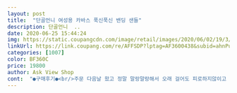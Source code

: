 ```yaml
---
layout: post 
title:  "단골언니 여성용 카바스 푹신푹신 밴딩 샌들" 
description: 단골언니  ..
date: 2020-06-25 15:44:24 
img: https://static.coupangcdn.com/image/retail/images/2020/06/02/19/3/686bf8d9-241c-49c5-afab-6de37f41225c.jpg 
linkUrl: https://link.coupang.com/re/AFFSDP?lptag=AF3600438&subid=ahnPublicAsk&pageKey=1662200138&itemId=2832080002&vendorItemId=70821505760&traceid=V0-113-a70c2c5ec8535ee7 
categories: [1007] 
color: BF360C 
price: 19800 
author: Ask View Shop 
cont:  "●구매후기●<br/>주문 다음날 왔고 정말 말랑말랑해서 오래 걸어도 피로하지않이고 편합니다.<br/><br/>" 
---
```

